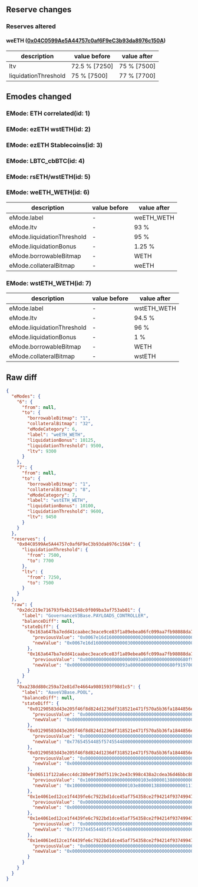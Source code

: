 ## Reserve changes

### Reserves altered

#### weETH ([0x04C0599Ae5A44757c0af6F9eC3b93da8976c150A](https://basescan.org/address/0x04C0599Ae5A44757c0af6F9eC3b93da8976c150A))

| description | value before | value after |
| --- | --- | --- |
| ltv | 72.5 % [7250] | 75 % [7500] |
| liquidationThreshold | 75 % [7500] | 77 % [7700] |


## Emodes changed

### EMode: ETH correlated(id: 1)



### EMode: ezETH wstETH(id: 2)



### EMode: ezETH Stablecoins(id: 3)



### EMode: LBTC_cbBTC(id: 4)



### EMode: rsETH/wstETH(id: 5)



### EMode: weETH_WETH(id: 6)

| description | value before | value after |
| --- | --- | --- |
| eMode.label | - | weETH_WETH |
| eMode.ltv | - | 93 % |
| eMode.liquidationThreshold | - | 95 % |
| eMode.liquidationBonus | - | 1.25 % |
| eMode.borrowableBitmap | - | WETH |
| eMode.collateralBitmap | - | weETH |


### EMode: wstETH_WETH(id: 7)

| description | value before | value after |
| --- | --- | --- |
| eMode.label | - | wstETH_WETH |
| eMode.ltv | - | 94.5 % |
| eMode.liquidationThreshold | - | 96 % |
| eMode.liquidationBonus | - | 1 % |
| eMode.borrowableBitmap | - | WETH |
| eMode.collateralBitmap | - | wstETH |


## Raw diff

```json
{
  "eModes": {
    "6": {
      "from": null,
      "to": {
        "borrowableBitmap": "1",
        "collateralBitmap": "32",
        "eModeCategory": 6,
        "label": "weETH_WETH",
        "liquidationBonus": 10125,
        "liquidationThreshold": 9500,
        "ltv": 9300
      }
    },
    "7": {
      "from": null,
      "to": {
        "borrowableBitmap": "1",
        "collateralBitmap": "8",
        "eModeCategory": 7,
        "label": "wstETH_WETH",
        "liquidationBonus": 10100,
        "liquidationThreshold": 9600,
        "ltv": 9450
      }
    }
  },
  "reserves": {
    "0x04C0599Ae5A44757c0af6F9eC3b93da8976c150A": {
      "liquidationThreshold": {
        "from": 7500,
        "to": 7700
      },
      "ltv": {
        "from": 7250,
        "to": 7500
      }
    }
  },
  "raw": {
    "0x2dc219e716793fb4b21548c0f009ba3af753ab01": {
      "label": "GovernanceV3Base.PAYLOADS_CONTROLLER",
      "balanceDiff": null,
      "stateDiff": {
        "0x163a647ba7edd41caabec3eace9ce83f1a89ebea06fc099aa7fb98088da75131": {
          "previousValue": "0x0067e16d16000000000002000000000000000000000000000000000000000000",
          "newValue": "0x0067e16d16000000000003000000000000000000000000000000000000000000"
        },
        "0x163a647ba7edd41caabec3eace9ce83f1a89ebea06fc099aa7fb98088da75132": {
          "previousValue": "0x000000000000000000093a80000000000000680f919700000000000000000000",
          "newValue": "0x000000000000000000093a80000000000000680f919700000000000067e16d17"
        }
      }
    },
    "0xa238dd80c259a72e81d7e4664a9801593f98d1c5": {
      "label": "AaveV3Base.POOL",
      "balanceDiff": null,
      "stateDiff": {
        "0x01290583d43e205f46f8d824d1236df318521e471f570a5b36fa1844856e40d6": {
          "previousValue": "0x0000000000000000000000000000000000000000000000000000000000000000",
          "newValue": "0x0000000000000000000000000000000000000000000000000020278d251c2454"
        },
        "0x01290583d43e205f46f8d824d1236df318521e471f570a5b36fa1844856e40d7": {
          "previousValue": "0x0000000000000000000000000000000000000000000000000000000000000000",
          "newValue": "0x77654554485f5745544800000000000000000000000000000000000000000014"
        },
        "0x01290583d43e205f46f8d824d1236df318521e471f570a5b36fa1844856e40d8": {
          "previousValue": "0x0000000000000000000000000000000000000000000000000000000000000000",
          "newValue": "0x0000000000000000000000000000000000000000000000000000000000000001"
        },
        "0x06511f122a6ecc4dc280e9f39df5119c2e43c998c438a2cdea36d46bbc885187": {
          "previousValue": "0x100000000000000000000103e80000138800000000011194851229fe1d4c1c52",
          "newValue": "0x100000000000000000000103e80000138800000000011194851229fe1e141d4c"
        },
        "0x1e4061ed12ce1f4439fe6c7922bd1dce45af754358ce2f94214f93749947e40a": {
          "previousValue": "0x0000000000000000000000000000000000000000000000000000000000000000",
          "newValue": "0x00000000000000000000000000000000000000000000000000082774258024ea"
        },
        "0x1e4061ed12ce1f4439fe6c7922bd1dce45af754358ce2f94214f93749947e40b": {
          "previousValue": "0x0000000000000000000000000000000000000000000000000000000000000000",
          "newValue": "0x7773744554485f57455448000000000000000000000000000000000000000016"
        },
        "0x1e4061ed12ce1f4439fe6c7922bd1dce45af754358ce2f94214f93749947e40c": {
          "previousValue": "0x0000000000000000000000000000000000000000000000000000000000000000",
          "newValue": "0x0000000000000000000000000000000000000000000000000000000000000001"
        }
      }
    }
  }
}
```